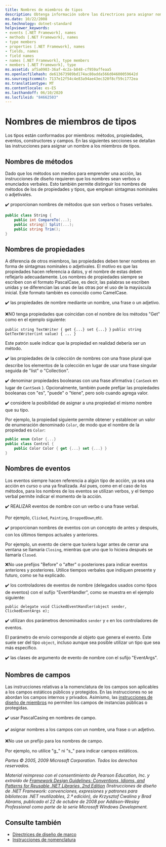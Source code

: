 ```yaml
---
title: Nombres de miembros de tipos
description: Obtenga información sobre las directrices para asignar nombres a los miembros de tipos en .NET como, por ejemplo, métodos, propiedades, eventos y campos.
ms.date: 10/22/2008
ms.technology: dotnet-standard
helpviewer_keywords:
- events [.NET Framework], names
- methods [.NET Framework], names
- type members
- properties [.NET Framework], names
- fields, names
- field names
- names [.NET Framework], type members
- members [.NET Framework], type
ms.assetid: af5a0903-36af-4c2a-b848-cf959affeaa5
ms.openlocfilehash: de613673989bd174ac80adda566d04600059642d
ms.sourcegitcommit: 7137e12f54c4e83a94ae43ec320f8cf59c1772ea
ms.translationtype: MT
ms.contentlocale: es-ES
ms.lasthandoff: 06/10/2020
ms.locfileid: "84662503"
---
```

# <a name="names-of-type-members"></a>Nombres de miembros de tipos
Los tipos están conformados por miembros: métodos, propiedades, eventos, constructores y campos. En las siguientes secciones se detallan las instrucciones para asignar un nombre a los miembros de tipos.

## <a name="names-of-methods"></a>Nombres de métodos
 Dado que los métodos son medios para emprender una acción, las instrucciones de diseño requieren que los nombres sean verbos o enunciados verbales. Esto también permite distinguir los nombres de métodos de los de propiedades y tipos, que emplean sintagmas nominales o adjetivales.

 ✔️ proporcionan nombres de métodos que son verbos o frases verbales.

```csharp
public class String {
    public int CompareTo(...);
    public string[] Split(...);
    public string Trim();
}
```

## <a name="names-of-properties"></a>Nombres de propiedades
 A diferencia de otros miembros, las propiedades deben tener nombres en forma de sintagmas nominales o adjetivales. El motivo es que las propiedades hacen referencia a datos, y el nombre de estas deben reflejarlo adecuadamente. Los nombres de propiedades siempre se escriben con el formato PascalCase, es decir, las palabras se escriben unidas y se diferencian las unas de las otras por el uso de la mayúscula inicial. Este formato también es conocido como CamelCase.

 ✔️ las propiedades de nombre mediante un nombre, una frase o un adjetivo.

 ❌NO tenga propiedades que coincidan con el nombre de los métodos "Get" como en el ejemplo siguiente:

 `public string TextWriter { get {...} set {...} }` `public string GetTextWriter(int value) { ... }`

 Este patrón suele indicar que la propiedad en realidad debería ser un método.

 ✔️ las propiedades de la colección de nombres con una frase plural que describe los elementos de la colección en lugar de usar una frase singular seguida de "list" o "Collection".

 ✔️ denominar propiedades booleanas con una frase afirmativa ( `CanSeek` en lugar de `CantSeek` ). Opcionalmente, también puede prefijar las propiedades booleanas con "es", "puede" o "tiene", pero solo cuando agrega valor.

 ✔️ considere la posibilidad de asignar a una propiedad el mismo nombre que su tipo.

 Por ejemplo, la propiedad siguiente permite obtener y establecer un valor de enumeración denominado `Color`, de modo que el nombre de la propiedad es `Color`:

```csharp
public enum Color {...}
public class Control {
    public Color Color { get {...} set {...} }
}
```

## <a name="names-of-events"></a>Nombres de eventos
 Los eventos siempre hacen referencia a algún tipo de acción, ya sea una acción en curso o una ya finalizada. Así pues, como en el caso de los métodos, para los nombres de los eventos se utilizan verbos, y el tiempo verbal permite indicar el momento de la acción.

 ✔️ REALIZAR eventos de nombre con un verbo o una frase verbal.

 Por ejemplo, `Clicked`, `Painting`, `DroppedDown`,etc.

 ✔️ proporcionan nombres de eventos con un concepto de antes y después, con los últimos tiempos actuales y anteriores.

 Por ejemplo, un evento de cierre que tuviera lugar antes de cerrar una ventana se llamaría `Closing`, mientras que uno que lo hiciera después se llamaría `Closed`.

 ❌No use prefijos "Before" o "after" o posteriores para indicar eventos anteriores y posteriores. Utilice tiempos verbales que indiquen presente y futuro, como se ha explicado.

 ✔️ los controladores de eventos de nombre (delegados usados como tipos de eventos) con el sufijo "EventHandler", como se muestra en el ejemplo siguiente:

 `public delegate void ClickedEventHandler(object sender, ClickedEventArgs e);`

 ✔️ utilizan dos parámetros denominados `sender` y `e` en los controladores de eventos.

 El parámetro de envío corresponde al objeto que genera el evento. Este suele ser del tipo `object`, incluso aunque sea posible utilizar un tipo que sea más específico.

 ✔️ las clases de argumento de evento de nombre con el sufijo "EventArgs".

## <a name="names-of-fields"></a>Nombres de campos
 Las instrucciones relativas a la nomenclatura de los campos son aplicables a los campos estáticos públicos y protegidos. En las instrucciones no se abordan los campos internos y privados. Asimismo, las [instrucciones de diseño de miembros](member.md) no permiten los campos de instancias públicas o protegidas.

 ✔️ usar PascalCasing en nombres de campo.

 ✔️ asignar nombres a los campos con un nombre, una frase o un adjetivo.

 ❌No use un prefijo para los nombres de campo.

 Por ejemplo, no utilice "g_" ni "s_" para indicar campos estáticos.

 *Partes © 2005, 2009 Microsoft Corporation. Todos los derechos reservados.*

 *Material reimpreso con el consentimiento de Pearson Education, Inc. y extraído de [Framework Design Guidelines: Conventions, Idioms, and Patterns for Reusable .NET Libraries, 2nd Edition](https://www.informit.com/store/framework-design-guidelines-conventions-idioms-and-9780321545619) (Instrucciones de diseño de .NET Framework: convenciones, expresiones y patrones para bibliotecas .NET reutilizables, 2.ª edición), de Krzysztof Cwalina y Brad Abrams, publicado el 22 de octubre de 2008 por Addison-Wesley Professional como parte de la serie Microsoft Windows Development.*

## <a name="see-also"></a>Consulte también

- [Directrices de diseño de marco](index.md)
- [Instrucciones de nomenclatura](naming-guidelines.md)
